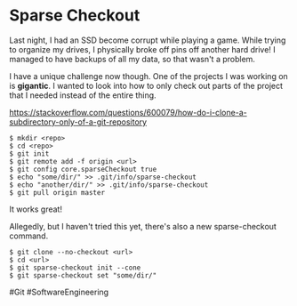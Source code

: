 # Sparse Checkout

Last night, I had an SSD become corrupt while playing a game. While trying to organize my drives, I physically broke off pins off another hard drive! I managed to have backups of all my data, so that wasn't a problem.

I have a unique challenge now though. One of the projects I was working on is **gigantic**. I wanted to look into how to only check out parts of the project that I needed instead of the entire thing.

https://stackoverflow.com/questions/600079/how-do-i-clone-a-subdirectory-only-of-a-git-repository

```
$ mkdir <repo>
$ cd <repo>
$ git init
$ git remote add -f origin <url>
$ git config core.sparseCheckout true
$ echo "some/dir/" >> .git/info/sparse-checkout
$ echo "another/dir/" >> .git/info/sparse-checkout
$ git pull origin master
```

It works great!

Allegedly, but I haven't tried this yet, there's also a new sparse-checkout command.

```
$ git clone --no-checkout <url>
$ cd <url>
$ git sparse-checkout init --cone
$ git sparse-checkout set "some/dir/"
```

#Git #SoftwareEngineering

